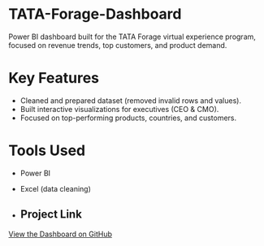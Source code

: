 # TATA-Forage-Dashboard
Power BI dashboard built for the TATA Forage virtual experience program, focused on revenue trends, top customers, and product demand.

# Key Features
- Cleaned and prepared dataset (removed invalid rows and values).  
- Built interactive visualizations for executives (CEO & CMO).  
- Focused on top-performing products, countries, and customers.  

# Tools Used
- Power BI  
- Excel (data cleaning)

- ##  Project Link  
[View the Dashboard on GitHub](https://github.com/Krtkartik/TATA-Forage-Dashboard)

